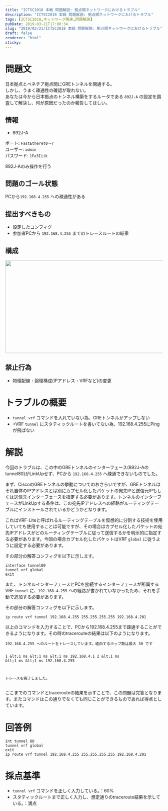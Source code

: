 ```yaml
---
title: "ICTSC2018 本戦 問題解説: 拠点間ネットワークにおけるトラブル"
description: "ICTSC2018 本戦 問題解説: 拠点間ネットワークにおけるトラブル"
tags: [ICTSC2018,ネットワーク関連,問題解説]
pubDate: 2019-03-21T17:00:34
slug: "2019/03/21/ICTSC2018 本戦 問題解説: 拠点間ネットワークにおけるトラブル"
draft: false
renderer: "html"
sticky: 
---
```


<h1>問題文</h1>
<p>日本拠点とベネチア拠点間にGREトンネルを開通する。<br />
しかし、うまく疎通性の確認が取れない。<br />
あなたは今から日本拠点のトンネル構築をするルータである <code>892J-A</code> の設定を調査して解決し、何が原因だったのか報告してほしい。</p>
<h2>情報</h2>
<ul>
<li>892J-A</li>
</ul>
<p>ポート: <code>FastEtheret0〜7</code><br />
ユーザー: <code>admin</code><br />
パスワード: <code>1Fa3Iiik</code></p>
<p>892J-Aのみ操作を行う</p>
<h2>問題のゴール状態</h2>
<p>PCから<code>192.168.4.255</code> への疎通性がある</p>
<h2>提出すべきもの</h2>
<ul>
<li>設定したコンフィグ</li>
<li>参加者PCから <code>192.168.4.255</code> までのトレースルートの結果</li>
</ul>
<h2>構成</h2>
<p><img decoding="async" loading="lazy" class=" wp-image-2219 aligncenter" src="/images/wp/2019/03/ictsc2018_04_ken-300x165.png.webp" alt="" width="537" height="295"></p>
<h2>禁止行為</h2>
<ul>
<li>物理配線・論理構成(IPアドレス・VRFなど)の変更</li>
</ul>
<h1>トラブルの概要</h1>
<ul>
<li><code>tunnel vrf</code> コマンドを入れていない為、GREトンネルがアップしない</li>
<li>+VRF <code>tunnel</code> にスタティックルートを書いてない為、192.168.4.255にPingが飛ばない</li>
</ul>
<h1>解説</h1>
<p>今回のトラブルは、この中のGREトンネルのインターフェース(892J-Aのtunnel80)がLinkUpせず、PCから <code>192.168.4.255</code> へ疎通できないものでした。</p>
<p>まず、CiscoのGREトンネルの挙動についてのおさらいですが、GREトンネルはそれ自体のIPアドレスとは別にカプセル化したパケットの宛先IPと送信元IPもしくは送信元インターフェースを指定する必要があります。トンネルのインターフェースがLinkUpする条件は、この宛先IPアドレスへの経路がルーティングテーブルにインストールされているかどうかとなります。</p>
<p>これはVRF-Liteと呼ばれるルーティングテーブルを仮想的に分割する技術を使用していても使用することは可能ですが、その場合はカプセル化したパケットの宛先IPアドレスがどのルーティングテーブルに従って送信するかを明示的に指定する必要があります。今回の場合カプセル化したパケットはVRF <code>global</code> に従うように設定する必要があります。</p>
<p>その部分の解答コンフィグを以下に示します。</p>
<pre class="brush: plain; title: ; title: ; notranslate" title=""><code>interface tunnel80
tunnel vrf global
exit</code></pre>
<p>また、トンネルインターフェースとPCを接続するインターフェースが所属するVRF <code>tunnel</code> に、<code>192.168.4.255</code> への経路が書かれていなかったため、それを手動で追加する必要があります。</p>
<p>その部分の解答コンフィグを以下に示します。</p>
<pre class="brush: plain; title: ; title: ; notranslate" title=""><code>ip route vrf tunnel 192.168.4.255 255.255.255.255 192.168.4.201</code></pre>
<p>以上のコマンドを入力することで、PCから192.168.4.255まで疎通することができるようになります。その時のtracerouteの結果は以下のようになります。</p>
<pre class="brush: plain; title: ; title: ; notranslate" title=""><code>192.168.4.255 へのルートをトレースしています。経由するホップ数は最大 30 です

1 &amp;lt;1 ms &amp;lt;1 ms &amp;lt;1 ms 192.168.4.1
2 &amp;lt;1 ms &amp;lt;1 ms &amp;lt;1 ms 192.168.4.255

トレースを完了しました。</code></pre>
<p>ここまでのコマンドとtracerouteの結果を示すことで、この問題は完答となります。またコマンドはこの通りでなくても同じことができるものであれば得点としています。</p>
<h1>回答例</h1>
<pre class="brush: plain; title: ; title: ; notranslate" title=""><code>int tunnel 80
tunnel vrf global
exit
ip route vrf tunnel 192.168.4.255 255.255.255.255 192.168.4.201</code></pre>
<h1>採点基準</h1>
<ul>
<li><code>tunnel vrf</code> コマンドを正しく入力している。：60%</li>
<li>スタティックルートまで正しく入力し、想定通りのtraceroute結果を示している。：満点</li>
</ul>
